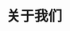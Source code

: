 ---
layout: about
title: 关于我们
locale: zh
portal:
    top_text: <em>我们</em>专注<em>音乐</em>的热情，实践着一个又一个年轻的梦想。
about:
    s1_title: <h1><em>Pri</em>ma <em>M</em>u<em>s</em>ik，是一种态度。</h1>
    s1_content: <h3>做音乐，也享受音乐。</h3>
        <p>我们做让人喜欢的音乐。被音乐感动的同时，我们也会尽情享受指间音符律动的幸福。
        我们的动力，来自于对精湛演奏技巧的追求；来自于对实现音乐梦想的渴望；更来自于共同协作的美妙和与你分享的满足。</p>
        <p>在Prims，没有曲高和寡的音乐概念，也没有急管繁弦的音节旋律，只有一群懂音乐且快乐的音乐人。</p>
        <h3>好的音乐，需要专业的素养。</h3>
        <p>好音乐的诞生不是偶然的。有时我们会为了一个节奏而反复不断的练习，有时我们会为了一个音高的分歧而争论不休，
        有时我们也会为了一个特有的音色而冥思苦想。我们精益求精，尽一切可能创作真正富有生命力的旋律，来感染更多的人。</p>
        <p>严谨，是我们对专业的要求，也是Prims精神的体现。</p>
        <h3>音乐，是生活的传承。</h3>
        <p>音乐与我们的生活息息相关。汽车转向灯发出的规律的节奏，咖啡馆里翻阅报纸时整齐的声响，还有广场上整点悠扬的钟声。
        身在其中的我们，都是音乐的一部分，都是这个“城市交响曲”的演奏者。</p>
        <p>音乐是抽象的，但又是最能使人产生共鸣的。它不像文字那么直白，也不像影像那么具体。它宛如幽蓝的小溪，轻轻地流入我们心里，给我们以慰籍。
        有时它更像一盏明亮的夜灯，照亮我们前进的方向。</p>
        <p>在Prims，我们不仅重视对自身的提高，更致力于对音乐艺术文化的传承，只因我们真的在乎。</p>
    s2_title: <h1>我们的音乐</h1>
    s2_content: <p>创立Prims之初，我们并没有非常明确的目标，也没有局限于某种固定的音乐形式。我们只想尝试做一些“不一样”的音乐。
        我们每个人都有着不同的经历，不同的文化背景。这种差异恰巧是一种得天独厚的财富，使我们有机会在摩擦与融合之间寻找一条属于我们自己的路。
        我们不想对音乐做定义，也不想排斥任何一种音乐形式，于是“结合”成为了我们音乐的核心。</p>
        <p>我们有西方音乐的专业背景，又有东方传统的民族情怀。摈着对音乐的理解与执着，我们开始尝试创作。
        比如将《茉莉花》、<a href="/zh/work/001-saima"><em>《赛马》</em></a>等中国传统曲目采用西洋乐器来演奏，
        再把<a href="/zh/work/002-libertango"><em>《Libertango》</em></a>、《TicoTico》等一些耳熟能详的西方名曲加入东方元素来演绎。于是这种以中西结合为特色的作品就这样悄然诞生。
        当然，这只是一个开始。我们一直在不断的尝试与创新，往后我们还将带来更多“不一样”的作品与大家分享。</p>
        <p>其实这种“结合”并非一种全新的音乐形式。在中国，越来越多的作曲家在创作新作品时，都把西方的音乐元素融入到中国的音乐之中。
        比如著名的作曲家、指挥家<a href="//zh.wikipedia.org/wiki/%E8%B0%AD%E7%9B%BE" target="_blank"><em>谭盾</em></a>先生，
        中央音乐学院作曲系副主任<a href="//zh.wikipedia.org/wiki/%E5%8F%B6%E5%B0%8F%E7%BA%B2" target="_blank"><em>叶小钢</em></a>教授。
        他们的作品凝聚了中西方音乐文化的特征，再加以现代的演绎手法，将其独特的旋律及韵味展现给大家。
        这在某种程度上启发了我们创作的灵感，同时也鼓舞着我们继续坚持做更好的音乐。</p>
    s3_title: <h1>慕尼黑</h1>
    s3_content: <p>对一个专业的音乐人而言，维也纳、巴黎、纽约、慕尼黑、伦敦、莫斯科等城市的名字，绝对是心生向往的。</p>
        <p>慕尼黑，紧挨着莫扎特的故乡萨尔茨堡。它在古典音乐的地图上，绝对是一个重量级的名字。在慕尼黑这样一个多元化的城市，
        无论是古典、现代、爵士、还是民乐，每天都在不断的上演。这里有举世闻名的慕尼黑爱乐乐团，巴伐利亚广播交响乐团，以及巴伐利亚国家歌剧院。
        在每年的夏季，这里都会举行慕尼黑歌剧节。在短短的35天内，一口气上演20部不同的歌剧，每年都会吸引来自全世界各地的音乐爱好者。
        除此之外，慕尼黑的大街小巷，教堂或者城堡，处处都充满着音乐的回响。音乐早已成为慕尼黑人们日常生活的一部分。</p>
        <p>正因为慕尼黑是个如此多元化且富有包容性的城市，我们才选择在这里成立Prims音乐工作室。我们相信，在这里我们会遇到更多和我们一样热爱音乐的人。
        我们一起努力，打造一片属于我们自己的天地。‍</p>
---